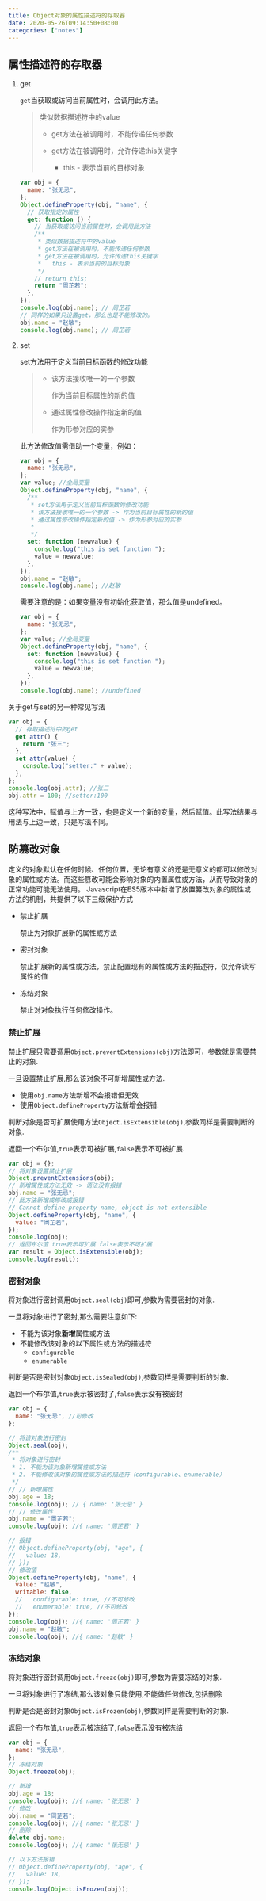 ```yaml
---
title: Object对象的属性描述符的存取器
date: 2020-05-26T09:14:50+08:00
categories: ["notes"]
---
```


## 属性描述符的存取器

1. get

   `get`当获取或访问当前属性时，会调用此方法。

   > 类似数据描述符中的value
   >
   > - get方法在被调用时，不能传递任何参数
   >
   > - get方法在被调用时，允许传递this关键字
   >   - this - 表示当前的目标对象

   ```javascript
   var obj = {
     name: "张无忌",
   };
   Object.defineProperty(obj, "name", {
     // 获取指定的属性
     get: function () {
       // 当获取或访问当前属性时，会调用此方法
       /**
        * 类似数据描述符中的value
        * get方法在被调用时，不能传递任何参数
        * get方法在被调用时，允许传递this关键字
        *   this - 表示当前的目标对象
        */
       // return this;
       return "周芷若";
     },
   });
   console.log(obj.name); // 周芷若
   // 同样的如果只设置get，那么也是不能修改的。
   obj.name = "赵敏";
   console.log(obj.name); // 周芷若
   
   ```

2. set

   set方法用于定义当前目标函数的修改功能

   > - 该方法接收唯一的一个参数
   >
   >   作为当前目标属性的新的值
   >
   > - 通过属性修改操作指定新的值
   >
   >   作为形参对应的实参

   此方法修改值需借助一个变量，例如：

   ```javascript
   var obj = {
     name: "张无忌",
   };
   var value; //全局变量
   Object.defineProperty(obj, "name", {
     /**
      * set方法用于定义当前目标函数的修改功能
      * 该方法接收唯一的一个参数 -> 作为当前目标属性的新的值
      * 通过属性修改操作指定新的值 -> 作为形参对应的实参
      *
      */
     set: function (newvalue) {
       console.log("this is set function ");
       value = newvalue;
     },
   });
   obj.name = "赵敏";
   console.log(obj.name); //赵敏
   ```

   <div class="note warning icon"><p>需要注意的是：如果变量没有初始化获取值，那么值是undefined。</p></div>

   ```javascript
   var obj = {
     name: "张无忌",
   };
   var value; //全局变量
   Object.defineProperty(obj, "name", {
     set: function (newvalue) {
       console.log("this is set function ");
       value = newvalue;
     },
   });
   console.log(obj.name); //undefined
   ```

<div class="note success icon"><p>关于get与set的另一种常见写法</p></div>

```javascript
var obj = {
  // 存取描述符中的get
  get attr() {
    return "张三";
  },
  set attr(value) {
    console.log("setter:" + value);
  },
};
console.log(obj.attr); //张三
obj.attr = 100; //setter:100
```

这种写法中，赋值与上方一致，也是定义一个新的变量，然后赋值。此写法结果与用法与上边一致，只是写法不同。

## 防篡改对象

定义的对象默认在任何时候、任何位置，无论有意义的还是无意义的都可以修改对象的属性或方法。而这些篡改可能会影响对象的内置属性或方法，从而导致对象的正常功能可能无法使用。
Javascript在ES5版本中新増了放置纂改对象的属性或方法的机制，共提供了以下三级保护方式

- 禁止扩展

  禁止为对象扩展新的属性或方法

- 密封对象

  禁止扩展新的属性或方法，禁止配置现有的属性或方法的描述符，仅允许读写属性的值

- 冻结对象

  禁止对对象执行任何修改操作。

### 禁止扩展

禁止扩展只需要调用`Object.preventExtensions(obj)`方法即可，参数就是需要禁止的对象.

一旦设置禁止扩展,那么该对象不可新增属性或方法.

- 使用`obj.name`方法新增不会报错但无效
- 使用`Object.defineProperty`方法新增会报错.

判断对象是否可扩展使用方法`Object.isExtensible(obj)`,参数同样是需要判断的对象.

返回一个布尔值,`true`表示可被扩展,`false`表示不可被扩展.

```javascript
var obj = {};
// 将对象设置禁止扩展
Object.preventExtensions(obj);
// 新增属性或方法无效 -> 语法没有报错
obj.name = "张无忌";
// 此方法新增或修改或报错
// Cannot define property name, object is not extensible
Object.defineProperty(obj, "name", {
  value: "周芷若",
});
console.log(obj);
// 返回布尔值 true表示可扩展 false表示不可扩展
var result = Object.isExtensible(obj);
console.log(result);
```

### 密封对象

将对象进行密封调用`Object.seal(obj)`即可,参数为需要密封的对象.

一旦将对象进行了密封,那么需要注意如下:

- 不能为该对象**新增**属性或方法
- 不能修改该对象的以下属性或方法的描述符
  - `configurable`
  - `enumerable`

判断是否是密封对象`Object.isSealed(obj)`,参数同样是需要判断的对象.

返回一个布尔值,`true`表示被密封了,`false`表示没有被密封

```javascript
var obj = {
  name: "张无忌", //可修改
};

// 将该对象进行密封
Object.seal(obj);
/**
 * 将对象进行密封
 * 1. 不能为该对象新增属性或方法
 * 2. 不能修改该对象的属性或方法的描述符（configurable、enumerable）
 */
// // 新增属性
obj.age = 18;
console.log(obj); // { name: '张无忌' }
// // 修改属性
obj.name = "周芷若";
console.log(obj); //{ name: '周芷若' }

// 报错
// Object.defineProperty(obj, "age", {
//   value: 18,
// });
// 修改值
Object.defineProperty(obj, "name", {
  value: "赵敏",
  writable: false,
  //   configurable: true, //不可修改
  //   enumerable: true, //不可修改
});
console.log(obj); //{ name: '周芷若' }
obj.name = "赵敏";
console.log(obj); //{ name: '赵敏' }

```

### 冻结对象

将对象进行密封调用`Object.freeze(obj)`即可,参数为需要冻结的对象.

一旦将对象进行了冻结,那么该对象只能使用,不能做任何修改,包括删除

判断是否是密封对象`Object.isFrozen(obj)`,参数同样是需要判断的对象.

返回一个布尔值,`true`表示被冻结了,`false`表示没有被冻结

```javascript
var obj = {
  name: "张无忌",
};
// 冻结对象
Object.freeze(obj);

// 新增
obj.age = 18;
console.log(obj); //{ name: '张无忌' }
// 修改
obj.name = "周芷若";
console.log(obj); //{ name: '张无忌' }
// 删除
delete obj.name;
console.log(obj); //{ name: '张无忌' }

// 以下方法报错
// Object.defineProperty(obj, "age", {
//   value: 18,
// });
console.log(Object.isFrozen(obj));
```

